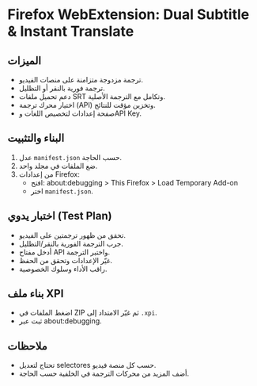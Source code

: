 # Firefox WebExtension: Dual Subtitle & Instant Translate

## الميزات
- ترجمة مزدوجة متزامنة على منصات الفيديو.
- ترجمة فورية بالنقر أو التظليل.
- دعم تحميل ملفات SRT وتكامل مع الترجمة الأصلية.
- اختيار محرك ترجمة (API) وتخزين مؤقت للنتائج.
- صفحة إعدادات لتخصيص اللغات وAPI Key.

## البناء والتثبيت
1. عدل `manifest.json` حسب الحاجة.
2. ضع الملفات في مجلد واحد.
3. من إعدادات Firefox:
   - افتح: about:debugging > This Firefox > Load Temporary Add-on
   - اختر `manifest.json`.

## اختبار يدوي (Test Plan)
- تحقق من ظهور ترجمتين على الفيديو.
- جرب الترجمة الفورية بالنقر/التظليل.
- أدخل مفتاح API واختبر الترجمة.
- غيّر الإعدادات وتحقق من الحفظ.
- راقب الأداء وسلوك الخصوصية.

## بناء ملف XPI
- اضغط الملفات في ZIP ثم غيّر الامتداد إلى `.xpi`.
- ثبت عبر about:debugging.

## ملاحظات
- تحتاج لتعديل selectores حسب كل منصة فيديو.
- أضف المزيد من محركات الترجمة في الخلفية حسب الحاجة.
